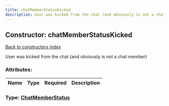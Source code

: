 ```yaml
---
title: chatMemberStatusKicked
description: User was kicked from the chat (and obviously is not a chat member)
---
```

## Constructor: chatMemberStatusKicked  
[Back to constructors index](index.md)



User was kicked from the chat (and obviously is not a chat member)

### Attributes:

| Name     |    Type       | Required | Description |
|----------|---------------|----------|-------------|



### Type: [ChatMemberStatus](../types/ChatMemberStatus.md)


